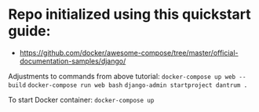 # Repo initialized using this quickstart guide:
- https://github.com/docker/awesome-compose/tree/master/official-documentation-samples/django/

Adjustments to commands from above tutorial:
`docker-compose up web --build`
`docker-compose run web bash`
`django-admin startproject dantrum .`

To start Docker container:
`docker-compose up`
